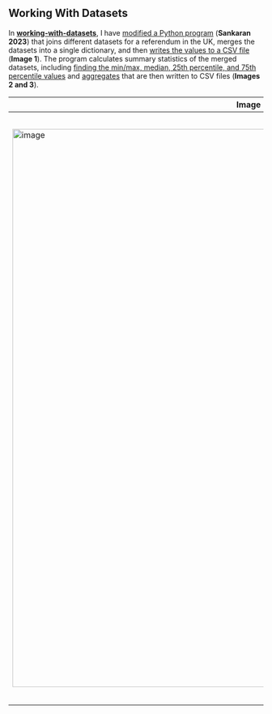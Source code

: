 ## Working With Datasets

In [**working-with-datasets**](https://github.com/BethanyWeisberg/Coding-Practice/tree/main/working_with_datasets), I have [modified a Python program](https://github.com/BethanyWeisberg/Coding-Practice/blob/main/working_with_datasets/uk_referendum_datasets.py) (**Sankaran 2023**) that joins different datasets for a referendum in the UK, merges the datasets into a single dictionary, and then [writes the values to a CSV file](https://github.com/BethanyWeisberg/Coding-Practice/blob/main/working_with_datasets/uk_referendum_merged.csv) (**Image 1**). The program calculates summary statistics of the merged datasets, including [finding the min/max, median, 25th percentile, and 75th percentile values](https://github.com/BethanyWeisberg/Coding-Practice/blob/main/working_with_datasets/uk_referendum_merged.csv) and [aggregates](https://github.com/BethanyWeisberg/Coding-Practice/blob/main/working_with_datasets/uk_referendum_aggregations.csv) that are then written to CSV files (**Images 2 and 3**).

| **Image 1**. Merged Dictionary | **Image 2**. Summary Statistics | **Image 3**. Dataset Aggregates |
| -----------| ----------- | ----------- |
|<img width="1102" alt="image" src="https://user-images.githubusercontent.com/95442334/216851800-afaa6269-0b31-4098-b7d2-c4703afbe77c.png">|<img width="1102" alt="image" src="https://user-images.githubusercontent.com/95442334/216851831-5f002056-aa76-4fbd-9a4b-23de4c676992.png">|<img width="1164" alt="image" src="https://user-images.githubusercontent.com/95442334/217169030-23c7bf00-c30e-4f82-836e-1ef1c04bc1bf.png">|
